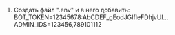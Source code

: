 1) Создать файл ".env" и в него добавить:
BOT_TOKEN=12345678:AbCDEF_gEodJGIfIeFDhjvUI...
ADMIN_IDS=123456,789101112
